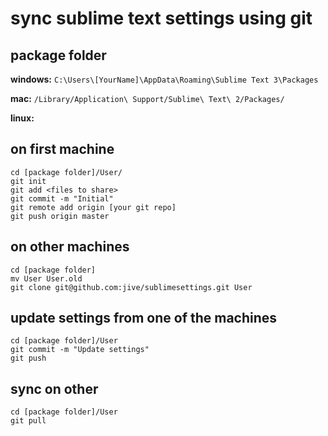 # sync sublime text settings using git

## package folder

**windows:**
```C:\Users\[YourName]\AppData\Roaming\Sublime Text 3\Packages```

**mac:**
```/Library/Application\ Support/Sublime\ Text\ 2/Packages/```

**linux:**


## on first machine

```
cd [package folder]/User/
git init
git add <files to share>
git commit -m "Initial"
git remote add origin [your git repo]
git push origin master
```
## on other machines
```
cd [package folder]
mv User User.old
git clone git@github.com:jive/sublimesettings.git User
```

## update settings from one of the machines
```
cd [package folder]/User
git commit -m "Update settings"
git push
```

## sync on other 
```
cd [package folder]/User
git pull
```
